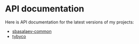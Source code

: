 # API documentation

Here is API documentation for the latest versions of my projects:

* [sbasalaev-common](https://api.sbasalaev.me/sbasalaev-common/)
* [tybyco](https://api.sbasalaev.me/tybyco/)
